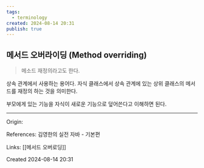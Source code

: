 ```yaml
---
tags:
  - terminology
created: 2024-08-14 20:31
publish: true
---
```

## 메서드 오버라이딩 (Method overriding)
> 메소드 재정의라고도 한다.

상속 관계에서 사용하는 용어다. 자식 클래스에서 상속 관계에 있는 상위 클래스의 메서드를 재정의 하는 것을 의미한다.

부모에게 있는 기능을 자식이 새로운 기능으로 덮어쓴다고 이해하면 된다.

---
Origin: 

References: 김영한의 실전 자바 - 기본편

Links: [[메서드 오버로딩]]

Created 2024-08-14 20:31